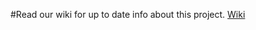 #Read our wiki for up to date info about this project. [Wiki](https://github.com/deviSAS/j2me-client/wiki/)